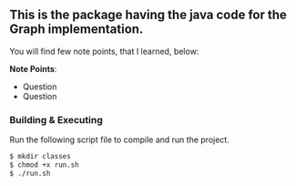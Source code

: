## This is the package having the java code for the Graph implementation.
You will find few note points, that I learned, below:


**Note Points**:
* Question
* Question

### Building & Executing 
Run the following script file to compile and run the project.

```bash
$ mkdir classes
$ chmod +x run.sh
$ ./run.sh
```